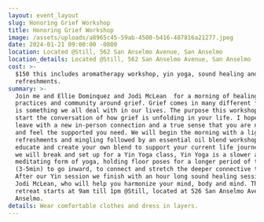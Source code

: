 ```yaml
---
layout: event_layout
slug: Honoring Grief Workshop
title: Honoring Grief Workshop
image: /assets/uploads/a8965c45-59ab-4500-b416-487816a21277.jpeg
date: 2024-01-21 09:00:00 -0800
location: Located @Still, 562 San Anselmo Avenue, San Anselmo
location_details: Located @Still, 562 San Anselmo Avenue, San Anselmo
cost: >-
  $150 this includes aromatherapy workshop, yin yoga, sound healing and light
  refreshments.
summary: >-
  Join me and Ellie Dominquez and Jodi McLean  for a morning of healing
  practices and community around grief. Grief comes in many different forms and
  is something we all deal with in our lives. The purpose this workshop is to
  start the conversation of how grief is unfolding in your life. I hope you will
  leave with a new in-person connection and a true sense that you are not alone
  and feel the supported you need. We will begin the morning with a light
  refreshments and mingling followed by an essential oil blend workshop to
  educate and create your own blend to support your current life journey. Then
  we will break and set up for a Yin Yoga class, Yin Yoga is a slower and
  meditating form of yoga, holding floor poses for a longer period of time
  (3-5min) to go inward, to connect and stretch the deeper connective tissues.
  After our Yin session we finish with an hour long sound healing session with
  Jodi McLean, who will help you harmonize your mind, body and mind. This mini
  retreat starts at 9am till 1pm @Still, located at 526 San Anselmo Avenue, San
  Anselmo.
details: Wear comfortable clothes and dress in layers.
---
```

